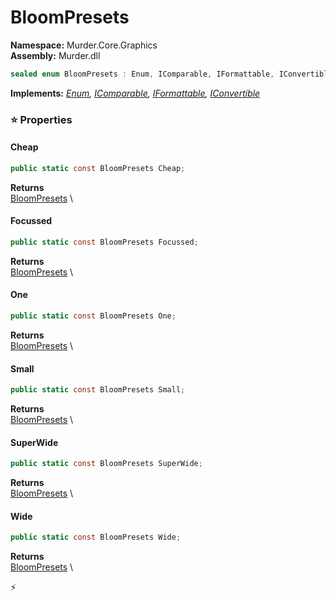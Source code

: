 # BloomPresets

**Namespace:** Murder.Core.Graphics \
**Assembly:** Murder.dll

```csharp
sealed enum BloomPresets : Enum, IComparable, IFormattable, IConvertible
```

**Implements:** _[Enum](https://learn.microsoft.com/en-us/dotnet/api/System.Enum?view=net-7.0), [IComparable](https://learn.microsoft.com/en-us/dotnet/api/System.IComparable?view=net-7.0), [IFormattable](https://learn.microsoft.com/en-us/dotnet/api/System.IFormattable?view=net-7.0), [IConvertible](https://learn.microsoft.com/en-us/dotnet/api/System.IConvertible?view=net-7.0)_

### ⭐ Properties
#### Cheap
```csharp
public static const BloomPresets Cheap;
```

**Returns** \
[BloomPresets](../..//Murder/Core/Graphics/BloomPresets.html) \
#### Focussed
```csharp
public static const BloomPresets Focussed;
```

**Returns** \
[BloomPresets](../..//Murder/Core/Graphics/BloomPresets.html) \
#### One
```csharp
public static const BloomPresets One;
```

**Returns** \
[BloomPresets](../..//Murder/Core/Graphics/BloomPresets.html) \
#### Small
```csharp
public static const BloomPresets Small;
```

**Returns** \
[BloomPresets](../..//Murder/Core/Graphics/BloomPresets.html) \
#### SuperWide
```csharp
public static const BloomPresets SuperWide;
```

**Returns** \
[BloomPresets](../..//Murder/Core/Graphics/BloomPresets.html) \
#### Wide
```csharp
public static const BloomPresets Wide;
```

**Returns** \
[BloomPresets](../..//Murder/Core/Graphics/BloomPresets.html) \


⚡